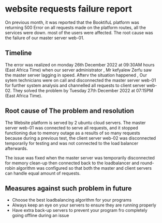 # website requests failure report
On previous month, it was reported that the BooktifuL platform was returning 500 Error on all requests made on the platform routes, all the services were down.  most of the users were affected. The root cause was the failure of our master server web-01.

## Timeline
The error was realized on monday 26th December 2022 at  09:30AM hours (East Africa Time) when our server administrator , Mr kefyalew Zerfu saw the master server lagging in speed. Afterv the situation happened , Our sytem technicians were on  call and  disconnected the master server web-01 for further system analysis and channelled all requests to client server web-02. They solved the  problem by Tuesday 27th December 2022  at 07:15PM  (East Africa Time).

## Root cause of The problem and resolution
The Website platform is served by 2 ubuntu cloud servers. The master server web-01 was connected to serve all requests, and it stopped functioning due to memory outage as a results of so many requests because during a previous test, the client server web-02 was disconnected temporarily for testing and was not connected to the load balancer afterwards. 


The issue was fixed when the master server was temporarily disconnected for memory clean-up then connected back to the loadbalancer and round-robin algorithm was configured so that both the master and client servers can handle equal amount of requests.

## Measures against such problem in future
- Choose the best loadbalancing algorithm for your programs
- Always keep an eye on your servers to ensure they are running properly
- Have extra back-up servers to prevent your program fro completely going offline during an issue
